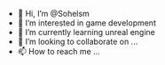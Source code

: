 - 👋 Hi, I’m @Sohelsm
- 👀 I’m interested in game development
- 🌱 I’m currently learning unreal engine
- 💞️ I’m looking to collaborate on ...
- 📫 How to reach me ...

<!---
Sohelsm/Sohelsm is a ✨ special ✨ repository because its `README.md` (this file) appears on your GitHub profile.
You can click the Preview link to take a look at your changes.
--->
